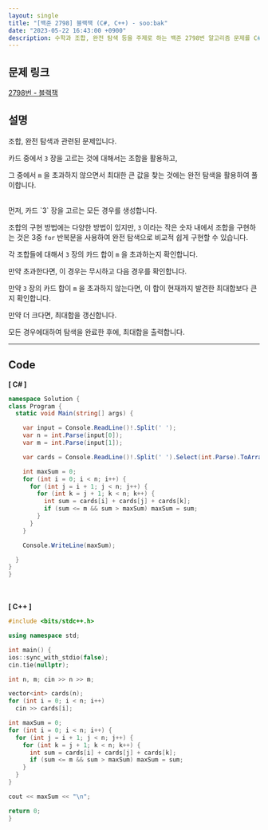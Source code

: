 ```yaml
---
layout: single
title: "[백준 2798] 블랙잭 (C#, C++) - soo:bak"
date: "2023-05-22 16:43:00 +0900"
description: 수학과 조합, 완전 탐색 등을 주제로 하는 백준 2798번 알고리즘 문제를 C# 과 C++ 로 풀이 및 해설
---
```


## 문제 링크
  [2798번 - 블랙잭](https://www.acmicpc.net/problem/2798)

## 설명
조합, 완전 탐색과 관련된 문제입니다. <br>

카드 중에서 `3` 장을 고르는 것에 대해서는 조합을 활용하고,<br>

그 중에서 `m` 을 초과하지 않으면서 최대한 큰 값을 찾는 것에는 완전 탐색을 활용하여 풀이합니다. <br>

<br>
먼저, 카드 `3` 장을 고르는 모든 경우를 생성합니다. <br>

조합의 구현 방법에는 다양한 방법이 있지만, `3` 이라는 작은 숫자 내에서 조합을 구현하는 것은 3중 `for` 반복문을 사용하여 완전 탐색으로 비교적 쉽게 구현할 수 있습니다. <br>

각 조합들에 대해서 `3` 장의 카드 합이 `m` 을 초과하는지 확인합니다. <br>

만약 초과한다면, 이 경우는 무시하고 다음 경우를 확인합니다. <br>

만약 `3` 장의 카드 합이 `m` 을 초과하지 않는다면, 이 합이 현재까지 발견한 최대합보다 큰지 확인합니다. <br>

만약 더 크다면, 최대합을 갱신합니다. <br>

모든 경우에대하여 탐색을 완료한 후에, 최대합을 출력합니다. <br>

- - -

## Code
<b>[ C# ] </b>
<br>

  ```c#
namespace Solution {
  class Program {
    static void Main(string[] args) {

      var input = Console.ReadLine()!.Split(' ');
      var n = int.Parse(input[0]);
      var m = int.Parse(input[1]);

      var cards = Console.ReadLine()!.Split(' ').Select(int.Parse).ToArray();

      int maxSum = 0;
      for (int i = 0; i < n; i++) {
        for (int j = i + 1; j < n; j++) {
          for (int k = j + 1; k < n; k++) {
            int sum = cards[i] + cards[j] + cards[k];
            if (sum <= m && sum > maxSum) maxSum = sum;
          }
        }
      }

      Console.WriteLine(maxSum);

    }
  }
}
  ```
<br><br>
<b>[ C++ ] </b>
<br>

  ```c++
#include <bits/stdc++.h>

using namespace std;

int main() {
  ios::sync_with_stdio(false);
  cin.tie(nullptr);

  int n, m; cin >> n >> m;

  vector<int> cards(n);
  for (int i = 0; i < n; i++)
    cin >> cards[i];

  int maxSum = 0;
  for (int i = 0; i < n; i++) {
    for (int j = i + 1; j < n; j++) {
      for (int k = j + 1; k < n; k++) {
        int sum = cards[i] + cards[j] + cards[k];
        if (sum <= m && sum > maxSum) maxSum = sum;
      }
    }
  }

  cout << maxSum << "\n";

  return 0;
}
  ```
